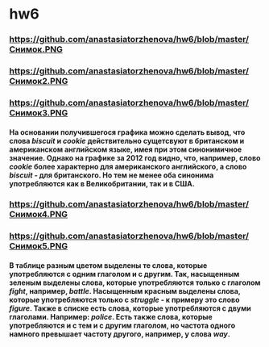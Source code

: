 # hw6
### https://github.com/anastasiatorzhenova/hw6/blob/master/Снимок.PNG
### https://github.com/anastasiatorzhenova/hw6/blob/master/Снимок2.PNG
### https://github.com/anastasiatorzhenova/hw6/blob/master/Снимок3.PNG
#### На основании получившегося графика можно сделать вывод, что слова *biscuit* и *cookie* действительно сущетсвуют в британском и американском английском языке, имея при этом синонимичное значение. Однако на графике за 2012 год видно, что, например,  слово *cookie* более характерно для американского английского, а слово *biscuit* - для британского. Но тем не менее оба синонима употребляются как в Великобритании, так и в США.
### https://github.com/anastasiatorzhenova/hw6/blob/master/Снимок4.PNG
### https://github.com/anastasiatorzhenova/hw6/blob/master/Снимок5.PNG
#### В таблице разным цветом выделены те слова, которые употребляются с одним глаголом и с другим. Так, насыщенным зеленым выделены слова, которые употребляются только с глаголом *fight*, например, *battle*. Насыщенным красным выделены слова, которые употребляются только с *struggle* - к примеру это слово *figure*. Также в списке есть слова, которые употребляются с двуми глаголами. Например: *police*. Есть также слова, которые употребляются и с тем и с другим глаголом, но частота одного намного превышает частоту другого, например, у слова *way*. 
